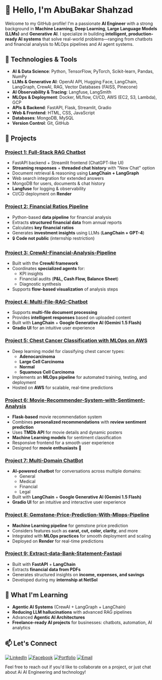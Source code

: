 # 👋 Hello, I'm AbuBakar Shahzad  

Welcome to my GitHub profile! I'm a passionate **AI Engineer** with a strong background in **Machine Learning**, **Deep Learning**, **Large Language Models (LLMs)** and **Generative AI**. I specialize in building **intelligent, production-ready AI systems** that solve real-world problems—ranging from chatbots and financial analysis to MLOps pipelines and AI agent systems.  

## 🔧 Technologies & Tools  

- **AI & Data Science**: Python, TensorFlow, PyTorch, Scikit-learn, Pandas, NumPy  
- **LLMs & Generative AI**: OpenAI API, Hugging Face, LangChain, LangGraph, CrewAI, RAG, Vector Databases (FAISS, Pinecone)  
- **AI Observability & Tracing**: Langfuse, LangSmith  
- **MLOps & Deployment**: Docker, MLflow, CI/CD, AWS (EC2, S3, Lambda), GCP  
- **APIs & Backend**: FastAPI, Flask, Streamlit, Gradio  
- **Web & Frontend**: HTML, CSS, JavaScript  
- **Databases**: MongoDB, MySQL 
- **Version Control**: Git, GitHub  


## 🚀 Projects

### [Project 1: Full-Stack RAG Chatbot](https://github.com/Abu-bakar56/FullStack-RAG-Chatbot) 
- FastAPI backend + Streamlit frontend (ChatGPT-like UI)  
- **Streaming responses** + **threaded chat history** with "New Chat" option  
- Document retrieval & reasoning using **LangChain + LangGraph**  
- Web search integration for extended answers  
- MongoDB for users, documents & chat history  
- **Langfuse** for logging & observability  
- CI/CD deployment on **Render**

### [Project 2: Financial Ratios Pipeline](https://github.com/Abu-bakar56/Financial-Ratios-Pipeline) 
- Python-based **data pipeline** for financial analysis  
- Extracts **structured financial data** from annual reports  
- Calculates **key financial ratios**  
- Generates **investment insights** using LLMs (**LangChain + GPT-4**)  
- 🔒 **Code not public** (internship restriction)

### [Project 3: CrewAI-Financial-Analysis-Pipeline](https://github.com/Abu-bakar56/CrewAI-Financial-Analysis-Pipeline) 
- Built with the **CrewAI framework**  
- Coordinates **specialized agents** for:  
  - KPI insights  
  - Financial audits (**P&L, Cash Flow, Balance Sheet**)  
  - Diagnostic synthesis  
- Supports **flow-based visualization** of analysis steps  

### [Project 4: Multi-File-RAG-Chatbot](https://github.com/Abu-bakar56/Multi-File-RAG-Chatbot) 
- Supports **multi-file document processing**  
- Provides **intelligent responses** based on uploaded content  
- Built with **LangChain** + **Google Generative AI (Gemini 1.5 Flash)**  
- **Gradio UI** for an intuitive user experience
  
### [Project 5: Chest Cancer Classification with MLOps on AWS](https://github.com/Abu-bakar56/Chest-Cancer-Classification-with-Mlops) 
- Deep learning model for classifying chest cancer types:  
  - **Adenocarcinoma**  
  - **Large Cell Carcinoma**  
  - **Normal**  
  - **Squamous Cell Carcinoma**  
- Implements an **MLOps pipeline** for automated training, testing, and deployment  
- Hosted on **AWS** for scalable, real-time predictions  

### [Project 6: Movie-Recommender-System-with-Sentiment-Analysis](https://github.com/Abu-bakar56/Movie-Recommender-System-with-Sentiment-Analysis) 
- **Flask-based** movie recommendation system  
- Combines **personalized recommendations** with **review sentiment prediction**  
- Uses **TMDb API** for movie details and dynamic posters  
- **Machine Learning models** for sentiment classification  
- Responsive frontend for a smooth user experience  
- Designed for **movie enthusiasts** 🎥  

### [Project 7: Multi-Domain ChatBot](https://github.com/Abu-bakar56/Multi-Domain-ChatBot) 
- **AI-powered chatbot** for conversations across multiple domains:  
  - General  
  - Medical  
  - Financial  
  - Legal  
- Built with **LangChain** + **Google Generative AI (Gemini 1.5 Flash)**  
- **Gradio UI** for an intuitive and interactive user experience  

### [Project 8: Gemstone-Price-Prediction-With-Mlops-Pipeline](https://github.com/Abu-bakar56/Gemstone-Price-Prediction-With-Mlops-Pipeline)
- **Machine Learning pipeline** for gemstone price prediction  
- Considers features such as **carat, cut, color, clarity**, and more  
- Integrated with **MLOps practices** for smooth deployment and scaling  
- Deployed on **Render** for real-time predictions

### [Project 9: Extract-data-Bank-Statement-Fastapi](https://github.com/Abu-bakar56/Bank-Statement-Fast-api) 
- Built with **FastAPI** + **LangChain**  
- Extracts **financial data from PDFs**  
- Generates structured insights on **income, expenses, and savings**  
- Developed during my **internship at NetSol**  


## 🌱 What I'm Learning

- **Agentic AI Systems** (CrewAI + LangGraph + LangChain)  
- **Reducing LLM hallucinations** with advanced RAG pipelines
- Advanced **Agentic AI Architectures**
- **Freelance-ready AI projects** for businesses: chatbots, automation, AI analytics  

## 📫 Let's Connect
[![LinkedIn](https://img.shields.io/badge/LinkedIn-Connect-blue)](https://www.linkedin.com/in/abubakar-shahzad-24a84a315)
[![Facebook](https://img.shields.io/badge/Facebook-Follow-blue)](https://www.facebook.com/abubakar.mirza.9237)
[![Portfolio](https://img.shields.io/badge/Portfolio-Visit-orange)](https://abubakar56.vercel.app/)
[![Email](https://img.shields.io/badge/Email-Contact-red)](abubakarshahzad730@gmail.com)

Feel free to reach out if you'd like to collaborate on a project, or just chat about Ai AI Engineering and technology!


